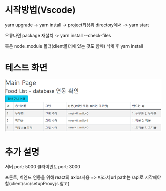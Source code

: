 # 시작방법(Vscode)

yarn upgrade -> yarn install -> project최상위 directory에서 -> yarn start


오류나면 package 재설치 -> yarn install --check-files

혹은 node_module 폴더(client폴더에 있는 것도 함께)  삭제 후 yarn install

# 테스트 화면

![testPage](./image/testpage.png)

# 추가 설명
서버 port: 5000
클라이언트 port: 3000


프론트, 벡엔드 연동을 위해 react의 axios사용
=> 따라서 url path는 /api로 시작해야 함(client/src/setupProxy.js 참고)
